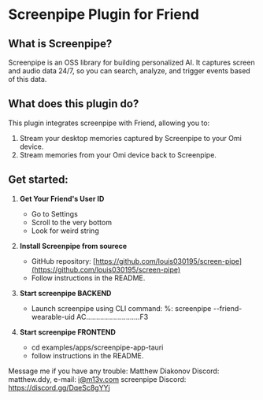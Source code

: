 # Screenpipe Plugin for Friend

## What is Screenpipe?

Screenpipe is an OSS library for building personalized AI. It captures screen and audio data 24/7, so you can search, analyze, and trigger events based of this data.

## What does this plugin do?

This plugin integrates screenpipe with Friend, allowing you to:

1. Stream your desktop memories captured by Screenpipe to your Omi device.
2. Stream memories from your Omi device back to Screenpipe.

## Get started:

1. **Get Your Friend's User ID**
   - Go to Settings
   - Scroll to the very bottom
   - Look for weird string

2. **Install Screenpipe from sourece**
   - GitHub repository: [https://github.com/louis030195/screen-pipe](https://github.com/louis030195/screen-pipe)
   - Follow instructions in the README.

3. **Start screenpipe BACKEND**
   - Launch screenpipe using CLI command: %: screenpipe --friend-wearable-uid AC...........................F3

4. **Start screenpipe FRONTEND**
   - cd examples/apps/screenpipe-app-tauri
   - follow instructions in the README.

Message me if you have any trouble:
Matthew Diakonov Discord: matthew.ddy, e-mail: i@m13v.com
screenpipe Discord: https://discord.gg/DqeSc8gYYj
